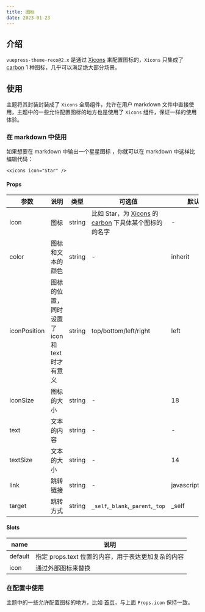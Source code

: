 ```yaml
---
title: 图标
date: 2023-01-23
---
```


## 介绍

`vuepress-theme-reco@2.x` 是通过 [Xicons](https://www.xicons.org/#/zh-CN) 来配置图标的，`Xicons` 只集成了 [carbon](https://carbondesignsystem.com/elements/icons/library/) 1 种图标，几乎可以满足绝大部分场景。

## 使用

主题将其封装封装成了 `Xicons` 全局组件，允许在用户 markdown 文件中直接使用，主题中的一些允许配置图标的地方也是使用了 `Xicons` 组件，保证一样的使用体验。

### 在 markdown 中使用

如果想要在 markdown 中输出一个星星图标 <xicons icon="Star" />，你就可以在 markdown 中这样比编辑代码：

```vue
<xicons icon="Star" />
```

#### Props

|参数|说明|类型|可选值|默认值|
|-|-|-|-|-|
|icon|图标|string|比如 Star，为 [Xicons](https://www.xicons.org/#/zh-CN) 的 [carbon](https://carbondesignsystem.com/guidelines/icons/library) 下具体某个图标的的名字|-|
|color|图标和文本的颜色|string|-|inherit|
|iconPosition|图标的位置，同时设置了 icon 和 text 时才有意义|string|top/bottom/left/right|left|
|iconSize|图标的大小|string|-|18|
|text|文本的内容|string|-|-|
|textSize|文本的大小|string|-|14|
|link|跳转链接|string|-|javascript:void(0)|
|target|跳转方式|string|`_self`,`_blank`,`_parent`,`_top`|_self|

#### Slots

|name|说明|
|-|-|
|default|指定 props.text 位置的内容，用于表达更加复杂的内容|
|icon|通过外部图标来替换|

### 在配置中使用

主题中的一些允许配置图标的地方，比如 [首页](/docs/theme/home)，与上面 `Props.icon` 保持一致。
